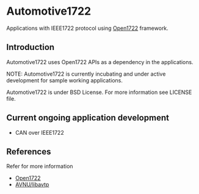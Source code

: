 # Automotive1722
Applications with IEEE1722 protocol using [Open1722](https://github.com/COVESA/Open1722) framework.

## Introduction

Automotive1722 uses Open1722 APIs as a dependency in the applications.

NOTE: Automotive1722 is currently incubating and under active development for sample working applications.

Automotive1722 is under BSD License. For more information see LICENSE file.

## Current ongoing application development
* CAN over IEEE1722

## References
Refer for more information
* [Open1722](https://github.com/COVESA/Open1722)
* [AVNU/libavtp](https://github.com/Avnu/libavtp)
